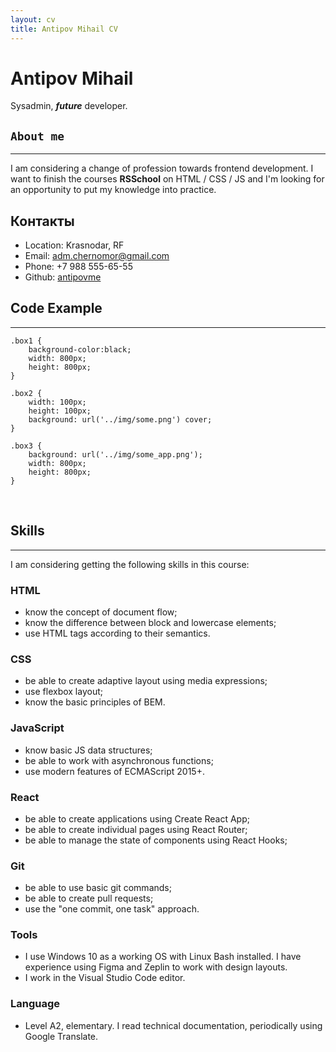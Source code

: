 ```yaml
---
layout: cv
title: Antipov Mihail CV
---
```

# **Antipov Mihail**

Sysadmin, ***future*** developer.<br>

## `About me`
<hr>

I am considering a change of profession towards frontend development. I want to finish the courses **RSSchool** on HTML / CSS / JS and I'm looking for an opportunity to put my knowledge into practice.
<br>

## Контакты
<div id="webaddress">

- Location: Krasnodar, RF
- Email: <a href="adm.chernomor@gmail.com">adm.chernomor@gmail.com</a>
- Phone: +7 988 555-65-55
- Github: <a href="https://github.com/antipovme">antipovme</a>
</div>

## Code Example
<hr>

```
.box1 {
    background-color:black;
    width: 800px;
    height: 800px;
}

.box2 {
    width: 100px;
    height: 100px;
    background: url('../img/some.png') cover;
}

.box3 {
    background: url('../img/some_app.png');
    width: 800px;
    height: 800px;
}

```
<br>

## Skills
<hr>
I am considering getting the following skills in this course:

<br>

### HTML

- know the concept of document flow;
- know the difference between block and lowercase elements;
- use HTML tags according to their semantics.

### CSS

- be able to create adaptive layout using media expressions;
- use flexbox layout;
- know the basic principles of BEM.

### JavaScript

- know basic JS data structures;
- be able to work with asynchronous functions;
- use modern features of ECMAScript 2015+.

### React

- be able to create applications using Create React App;
- be able to create individual pages using React Router;
- be able to manage the state of components using React Hooks;

### Git

- be able to use basic git commands;
- be able to create pull requests;
- use the "one commit, one task" approach.

### Tools

- I use Windows 10 as a working OS with Linux Bash installed. I have experience using Figma and Zeplin to work with design layouts. 
- I work in the Visual Studio Code editor.

### Language

- Level A2, elementary. I read technical documentation, periodically using Google Translate.
